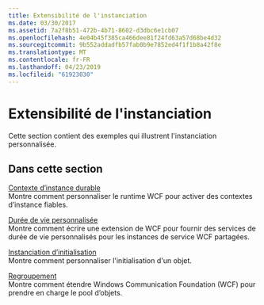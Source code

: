 ```yaml
---
title: Extensibilité de l'instanciation
ms.date: 03/30/2017
ms.assetid: 7a2f8b51-472b-4b71-8602-d3dbc6e1cb07
ms.openlocfilehash: 4e04b45f385ca466dee81f24fd63a57d68be4d32
ms.sourcegitcommit: 9b552addadfb57fab0b9e7852ed4f1f1b8a42f8e
ms.translationtype: MT
ms.contentlocale: fr-FR
ms.lasthandoff: 04/23/2019
ms.locfileid: "61923030"
---
```

# <a name="instancing-extensibility"></a>Extensibilité de l'instanciation
Cette section contient des exemples qui illustrent l'instanciation personnalisée.  
  
## <a name="in-this-section"></a>Dans cette section  
 [Contexte d’instance durable](../../../../docs/framework/wcf/samples/durable-instance-context.md)  
 Montre comment personnaliser le runtime WCF pour activer des contextes d’instance fiables.  
  
 [Durée de vie personnalisée](../../../../docs/framework/wcf/samples/custom-lifetime.md)  
 Montre comment écrire une extension de WCF pour fournir des services de durée de vie personnalisés pour les instances de service WCF partagées.  
  
 [Instanciation d’initialisation](../../../../docs/framework/wcf/samples/instancing-initialization.md)  
 Montre comment personnaliser l'initialisation d'un objet.  
  
 [Regroupement](../../../../docs/framework/wcf/samples/pooling.md)  
 Montre comment étendre Windows Communication Foundation (WCF) pour prendre en charge le pool d’objets.
